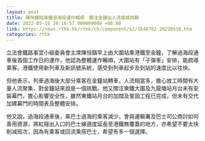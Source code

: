 ```yaml
---
layout: post
title: 陳恒鑌指東鐵過海段運作暢順　關注金鐘站人流增成挑戰
date: 2022-05-16 10:16:57.000000000 +08:00
link: https://news.rthk.hk/rthk/ch/component/k2/1648702-20220516.htm
categories: rthk
---
```


立法會鐵路事宜小組委員會主席陳恒鑌早上由大圍站乘港鐵至金鐘，了解過海段通車後首個工作日的運作，他認為整體運作暢順，大圍站有「子彈車」安排，能疏導乘客。港鐵使用新列車及新訊號系統，感受到列車起步及到站的速度比以往快。

但他表示，列車過海後大部分乘客在金鐘站轉車，人流相當多，擔心放工時間有大量人流聚集，對金鐘站來說是一個挑戰。他又關注東鐵大圍及九龍塘站月台未有安裝幕門，擔心影響安全性，雖然東鐵站月台的加闊及鞏固工程已完成，但未有交代加建幕門的時間表及整體安排。

他又說，過海段通車後，乘巴士過海的乘客減少，會與運輸署及巴士司公商討如何善用資源，將紅隧出入口的巴士線適度延長至港鐵無覆蓋的地方，亦希望不要太快削減班次，因為有乘客或回流乘搭巴士，希望有多一個選擇。
